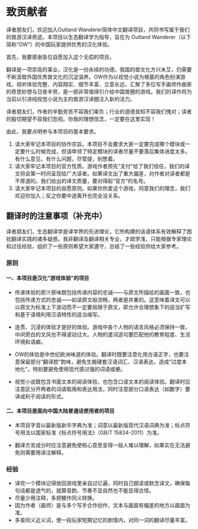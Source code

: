 # 致贡献者

译者朋友们，欢迎加入Outland Wanderer简体中文翻译项目，共同书写属于我们的兽游汉译奇迹。本项目以生态翻译学为指导，旨在为 Outland Wanderer（以下简称“OW”）的中国玩家提供优秀的汉化体验。

首先，我要感谢各位自愿加入这个无偿的项目。

翻译是一项崇高的事业，汉化是一份永续的功德。我国的兽文化方兴未艾，仍需要不断汲取外国优秀兽文化的沉淀滋养。OW作为以视觉小说为根基的角色扮演游戏，视听体验完整、内容翔实、细节丰富、立意长远，汇聚了多位写手画师作曲家的奇思妙想与日夜辛劳，是一部非常值得引介给中国兽圈的游戏。我们的译作将为当前以引进纯视觉小说为主的兽游汉译圈注入新的活力。

译者朋友们，作者的辛勤劳苦不容我们辜负；行业的道德良知不容我们愧对；读者的殷切期望不容我们忽视。你我的理想信念，一定要在这里实现！

由此，我要点明参与本项目的基本要求。

1. 请大家牢记本项目的协作宗旨。本项目不会要求大家一定要完成哪个模块或一定要什么时候完成，但请申领了特定模块的译者尽量不要落后集体进度太多。有什么意见，有什么问题，尽管提，别憋着。
2. 请大家牢记本项目的官方性质。游戏作者预先“支付”给了我们信任，我们的译文将会第一时间呈现给广大读者。如果译文出了重大偏差，对作者对读者都是不厚道的。我们给出的译文质量，要对得起“官方”的名号。
3. 请大家牢记本项目的自愿原则。如果你热爱这个游戏，同意我们的理念，我们欢迎你加入；反之你要中途离开也完全没关系。

## 翻译时的注意事项（补充中）

译者朋友们，生态翻译学是译学界的先进理论，它所构建的话语体系有效解释了困扰翻译实践的诸多疑惑。我非翻译及翻译相关专业，才疏学浅，只能根据专家理论和过往经验，组织了一些原则希望大家遵守，总结了一些经验供给大家参考。

### 原则

#### 一、本项目是汉化“游戏体验”的项目

- 传递体验的原汁原味既包括传递内容的忠诚——与原文所描绘的画面一致，也包括传递方式的忠诚——如读原文般流畅，两者是并重的。这意味着译文可以以原文为标准上下波动而不一定要局限于原文，即允许合理想象下的适当扩写和基于语境利用汉语特性的适当缩写。

- 连贯、沉浸的体验才是好的体验。游戏中各个人物的语言风格必须保持一致，中间旁白的文风也不得波动过大。人物的遣词造句要匹配他的教育程度、生活环境和语癖。

- OW的体验是中世纪欧洲味道的体验。翻译时既要注意化用古语正字，也要注意保留部分“翻译腔”韵味，避免生搬硬套汉语词汇、汉语表达，造成“过度本地化”。特别要避免使用现代感过强的词语或梗。

- 视觉小说既包含书面文本的阅读体验，也包含口语文本的阅读体验。翻译时应注意区分开两者的词语取用和表达用法，同时注意部分口语表达（如数字）要译成利于阅读的形式。

#### 二、本项目是面向中国大陆普通话使用者的项目

- 本项目字音以最新版新华字典为准；词意以最新版现代汉语词典为准；标点符号用法以国家标准《标点符号用法》（GB/T 15834-2011）为准。

- 翻译方言成分时应注意避免使核心意思变得一般人难以理解，如果实在无法避免则需要用译注解释。

### 经验

- 译完一个模块记得放回游戏里亲自过亿遍，同时自己朗读或默念译文，确保每句话都是透气的，就算音韵、节奏不显自然也不能显得古怪。
- 尽量少用注释，多把梗作同义转换。
- 因为作者（画师）是与多个写手合作创作，文本与画面有偏差的地方以画面为准。
- 多查同义近义词，使一段玩家短期记忆的剧情内，对同一词的翻译尽量丰富。
